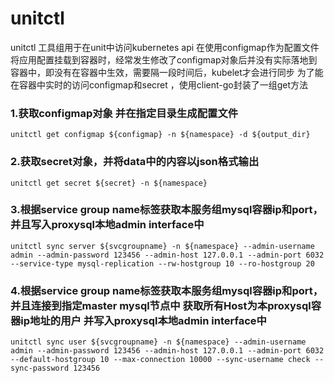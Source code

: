 # unitctl
unitctl 工具组用于在unit中访问kubernetes api 
在使用configmap作为配置文件将应用配置挂载到容器时，经常发生修改了configmap对象后并没有实际落地到容器中，即没有在容器中生效，需要隔一段时间后，kubelet才会进行同步
为了能在容器中实时的访问configmap和secret ，使用client-go封装了一组get方法

### 1.获取configmap对象 并在指定目录生成配置文件
```unitctl get configmap ${configmap} -n ${namespace} -d ${output_dir}```

### 2.获取secret对象，并将data中的内容以json格式输出
```unitctl get secret ${secret} -n ${namespace}```

### 3.根据service group name标签获取本服务组mysql容器ip和port，并且写入proxysql本地admin interface中
```unitctl sync server ${svcgroupname} -n ${namespace} --admin-username admin --admin-password 123456 --admin-host 127.0.0.1 --admin-port 6032 --service-type mysql-replication --rw-hostgroup 10 --ro-hostgroup 20```

### 4.根据service group name标签获取本服务组mysql容器ip和port，并且连接到指定master mysql节点中 获取所有Host为本proxysql容器ip地址的用户 并写入proxysql本地admin interface中
```unitctl sync user ${svcgroupname} -n ${namespace} --admin-username admin --admin-password 123456 --admin-host 127.0.0.1 --admin-port 6032 --default-hostgroup 10 --max-connection 10000 --sync-username check --sync-password 123456```
